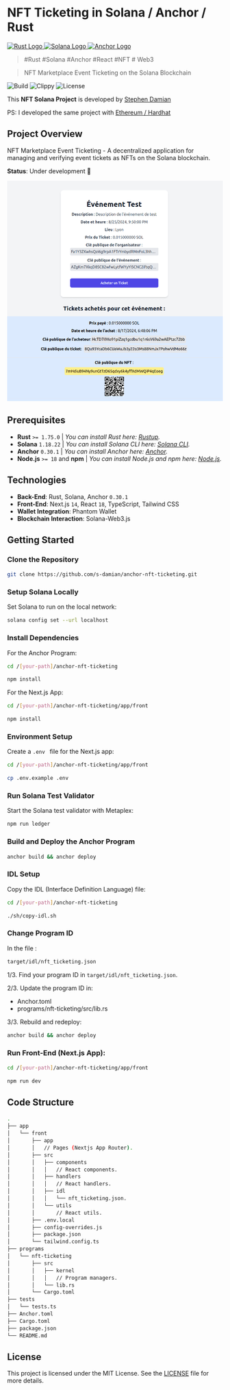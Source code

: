 # NFT Ticketing in Solana / Anchor / Rust

<a href="https://github.com/s-damian/anchor-nft-ticketing">
<img src="https://raw.githubusercontent.com/s-damian/medias/main/technos-logos/rust.webp" alt="Rust Logo" height="100px">
</a>
<a href="https://github.com/s-damian/anchor-nft-ticketing">
<img src="https://raw.githubusercontent.com/s-damian/medias/main/technos-logos/solana.webp" alt="Solana Logo" height="100px">
</a>
<a href="https://github.com/s-damian/anchor-nft-ticketing">
<img src="https://raw.githubusercontent.com/s-damian/medias/main/technos-logos/anchor.webp" alt="Anchor Logo" height="100px">
</a>

> #Rust #Solana #Anchor #React #NFT # Web3

> NFT Marketplace Event Ticketing on the Solana Blockchain

![Build](https://github.com/s-damian/anchor-nft-ticketing/actions/workflows/tests.yml/badge.svg)
![Clippy](https://github.com/s-damian/anchor-nft-ticketing/actions/workflows/static-analysis.yml/badge.svg)
![License](https://img.shields.io/badge/License-MIT-blue)

This **NFT Solana Project** is developed by [Stephen Damian](https://github.com/s-damian)

PS: I developed the same project with [Ethereum / Hardhat](https://github.com/s-damian/hardhat-nft-ticketing)


## Project Overview

NFT Marketplace Event Ticketing - A decentralized application for managing and verifying event tickets as NFTs on the Solana blockchain.

**Status**: Under development 🚧

![Img](./img/img-2.png)


## Prerequisites

- **Rust** ```>= 1.75.0``` | *You can install Rust here: [Rustup](https://rustup.rs/).*
- **Solana** ```1.18.22``` | *You can install Solana CLI here: [Solana CLI](https://solana.com/developers/guides/getstarted/setup-local-development#3-install-the-solana-cli).*
- **Anchor** ```0.30.1``` | *You can install Anchor here: [Anchor](https://www.anchor-lang.com/).*
- **Node.js** ```>= 18``` and **npm** | *You can install Node.js and npm here: [Node.js](https://nodejs.org/en/download/package-manager).*


## Technologies

- **Back-End**: Rust, Solana, Anchor ```0.30.1```
- **Front-End**: Next.js ```14```, React ```18```, TypeScript, Tailwind CSS
- **Wallet Integration**: Phantom Wallet
- **Blockchain Interaction**: Solana-Web3.js


## Getting Started

### Clone the Repository

```bash
git clone https://github.com/s-damian/anchor-nft-ticketing.git
```

### Setup Solana Locally

Set Solana to run on the local network:

```bash
solana config set --url localhost
```

### Install Dependencies

For the Anchor Program:

```bash
cd /[your-path]/anchor-nft-ticketing
```

```bash
npm install
```

For the Next.js App:

```bash
cd /[your-path]/anchor-nft-ticketing/app/front
```

```bash
npm install
```

### Environment Setup

Create a  ```.env ``` file for the Next.js app:

```bash
cd /[your-path]/anchor-nft-ticketing/app/front
```

```bash
cp .env.example .env
```

### Run Solana Test Validator

Start the Solana test validator with Metaplex:

```bash
npm run ledger
```

### Build and Deploy the Anchor Program

```bash
anchor build && anchor deploy
```

### IDL Setup

Copy the IDL (Interface Definition Language) file:

```bash
cd /[your-path]/anchor-nft-ticketing
```

```bash
./sh/copy-idl.sh
```

### Change Program ID

In the file :

```bash
target/idl/nft_ticketing.json
```

1/3. Find your program ID in ```target/idl/nft_ticketing.json```.

2/3. Update the program ID in:
- Anchor.toml
- programs/nft-ticketing/src/lib.rs

3/3. Rebuild and redeploy:

```bash
anchor build && anchor deploy
```

### Run Front-End (Next.js App):

```bash
cd /[your-path]/anchor-nft-ticketing/app/front
```

```bash
npm run dev
```


## Code Structure

```bash
.
├── app
│   └── front
│       ├── app
│       │   // Pages (Nextjs App Router).
│       ├── src
│       │   ├── components
│       │   │   // React components.
│       │   ├── handlers
│       │   │   // React handlers.
│       │   ├── idl
│       │   │   └── nft_ticketing.json.
│       │   └── utils
│       │       // React utils.
│       ├── .env.local
│       ├── config-overrides.js
│       ├── package.json
│       └── tailwind.config.ts
├── programs
│   └── nft-ticketing
│       ├── src
│       │   ├── kernel
│       │   │   // Program managers.
│       │   └── lib.rs
│       └── Cargo.toml
├── tests
│   └── tests.ts
├── Anchor.toml
├── Cargo.toml
├── package.json
└── README.md
```


## License

This project is licensed under the MIT License. See the [LICENSE](LICENSE) file for more details.
